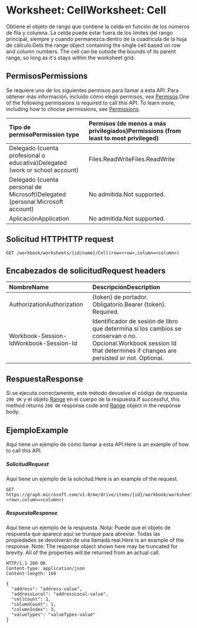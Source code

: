 # <a name="worksheet-cell"></a><span data-ttu-id="dd6f4-101">Worksheet: Cell</span><span class="sxs-lookup"><span data-stu-id="dd6f4-101">Worksheet: Cell</span></span>

<span data-ttu-id="dd6f4-p101">Obtiene el objeto de rango que contiene la celda en función de los números de fila y columna. La celda puede estar fuera de los límites del rango principal, siempre y cuando permanezca dentro de la cuadrícula de la hoja de cálculo.</span><span class="sxs-lookup"><span data-stu-id="dd6f4-p101">Gets the range object containing the single cell based on row and column numbers. The cell can be outside the bounds of its parent range, so long as it's stays within the worksheet grid.</span></span>
## <a name="permissions"></a><span data-ttu-id="dd6f4-104">Permisos</span><span class="sxs-lookup"><span data-stu-id="dd6f4-104">Permissions</span></span>
<span data-ttu-id="dd6f4-p102">Se requiere uno de los siguientes permisos para llamar a esta API. Para obtener más información, incluido cómo elegir permisos, vea [Permisos](../../../concepts/permissions_reference.md).</span><span class="sxs-lookup"><span data-stu-id="dd6f4-p102">One of the following permissions is required to call this API. To learn more, including how to choose permissions, see [Permissions](../../../concepts/permissions_reference.md).</span></span>

|<span data-ttu-id="dd6f4-107">Tipo de permiso</span><span class="sxs-lookup"><span data-stu-id="dd6f4-107">Permission type</span></span>      | <span data-ttu-id="dd6f4-108">Permisos (de menos a más privilegiados)</span><span class="sxs-lookup"><span data-stu-id="dd6f4-108">Permissions (from least to most privileged)</span></span>              |
|:--------------------|:---------------------------------------------------------|
|<span data-ttu-id="dd6f4-109">Delegado (cuenta profesional o educativa)</span><span class="sxs-lookup"><span data-stu-id="dd6f4-109">Delegated (work or school account)</span></span> | <span data-ttu-id="dd6f4-110">Files.ReadWrite</span><span class="sxs-lookup"><span data-stu-id="dd6f4-110">Files.ReadWrite</span></span>    |
|<span data-ttu-id="dd6f4-111">Delegado (cuenta personal de Microsoft)</span><span class="sxs-lookup"><span data-stu-id="dd6f4-111">Delegated (personal Microsoft account)</span></span> | <span data-ttu-id="dd6f4-112">No admitida.</span><span class="sxs-lookup"><span data-stu-id="dd6f4-112">Not supported.</span></span>    |
|<span data-ttu-id="dd6f4-113">Aplicación</span><span class="sxs-lookup"><span data-stu-id="dd6f4-113">Application</span></span> | <span data-ttu-id="dd6f4-114">No admitida.</span><span class="sxs-lookup"><span data-stu-id="dd6f4-114">Not supported.</span></span> |

## <a name="http-request"></a><span data-ttu-id="dd6f4-115">Solicitud HTTP</span><span class="sxs-lookup"><span data-stu-id="dd6f4-115">HTTP request</span></span>
<!-- { "blockType": "ignored" } -->
```http
GET /workbook/worksheets/{id|name}/Cell(row=<row>,column=<column>)

```
## <a name="request-headers"></a><span data-ttu-id="dd6f4-116">Encabezados de solicitud</span><span class="sxs-lookup"><span data-stu-id="dd6f4-116">Request headers</span></span>
| <span data-ttu-id="dd6f4-117">Nombre</span><span class="sxs-lookup"><span data-stu-id="dd6f4-117">Name</span></span>       | <span data-ttu-id="dd6f4-118">Descripción</span><span class="sxs-lookup"><span data-stu-id="dd6f4-118">Description</span></span>|
|:---------------|:----------|
| <span data-ttu-id="dd6f4-119">Authorization</span><span class="sxs-lookup"><span data-stu-id="dd6f4-119">Authorization</span></span>  | <span data-ttu-id="dd6f4-p103">{token} de portador. Obligatorio.</span><span class="sxs-lookup"><span data-stu-id="dd6f4-p103">Bearer {token}. Required.</span></span> |
| <span data-ttu-id="dd6f4-122">Workbook-Session-Id</span><span class="sxs-lookup"><span data-stu-id="dd6f4-122">Workbook-Session-Id</span></span>  | <span data-ttu-id="dd6f4-p104">Identificador de sesión de libro que determina si los cambios se conservan o no. Opcional.</span><span class="sxs-lookup"><span data-stu-id="dd6f4-p104">Workbook session Id that determines if changes are persisted or not. Optional.</span></span>|

## <a name="response"></a><span data-ttu-id="dd6f4-125">Respuesta</span><span class="sxs-lookup"><span data-stu-id="dd6f4-125">Response</span></span>

<span data-ttu-id="dd6f4-126">Si se ejecuta correctamente, este método devuelve el código de respuesta `200 OK` y el objeto [Range](../resources/range.md) en el cuerpo de la respuesta.</span><span class="sxs-lookup"><span data-stu-id="dd6f4-126">If successful, this method returns `200 OK` response code and [Range](../resources/range.md) object in the response body.</span></span>

## <a name="example"></a><span data-ttu-id="dd6f4-127">Ejemplo</span><span class="sxs-lookup"><span data-stu-id="dd6f4-127">Example</span></span>
<span data-ttu-id="dd6f4-128">Aquí tiene un ejemplo de cómo llamar a esta API.</span><span class="sxs-lookup"><span data-stu-id="dd6f4-128">Here is an example of how to call this API.</span></span>
##### <a name="request"></a><span data-ttu-id="dd6f4-129">Solicitud</span><span class="sxs-lookup"><span data-stu-id="dd6f4-129">Request</span></span>
<span data-ttu-id="dd6f4-130">Aquí tiene un ejemplo de la solicitud.</span><span class="sxs-lookup"><span data-stu-id="dd6f4-130">Here is an example of the request.</span></span>
<!-- {
  "blockType": "request",
  "name": "worksheet_cell"
}-->
```http
GET https://graph.microsoft.com/v1.0/me/drive/items/{id}/workbook/worksheets/{id|name}/Cell(row=<row>,column=<column>)
```

##### <a name="response"></a><span data-ttu-id="dd6f4-131">Respuesta</span><span class="sxs-lookup"><span data-stu-id="dd6f4-131">Response</span></span>
<span data-ttu-id="dd6f4-p105">Aquí tiene un ejemplo de la respuesta. Nota: Puede que el objeto de respuesta que aparece aquí se trunque para abreviar. Todas las propiedades se devolverán de una llamada real.</span><span class="sxs-lookup"><span data-stu-id="dd6f4-p105">Here is an example of the response. Note: The response object shown here may be truncated for brevity. All of the properties will be returned from an actual call.</span></span>
<!-- {
  "blockType": "response",
  "truncated": true,
  "@odata.type": "microsoft.graph.range"
} -->
```http
HTTP/1.1 200 OK
Content-type: application/json
Content-length: 169

{
  "address": "address-value",
  "addressLocal": "addressLocal-value",
  "cellCount": 1,
  "columnCount": 1,
  "columnIndex": 3,
  "valueTypes": "valueTypes-value"
}
```

<!-- uuid: 8fcb5dbc-d5aa-4681-8e31-b001d5168d79
2015-10-25 14:57:30 UTC -->
<!-- {
  "type": "#page.annotation",
  "description": "Worksheet: Cell",
  "keywords": "",
  "section": "documentation",
  "tocPath": ""
}-->
